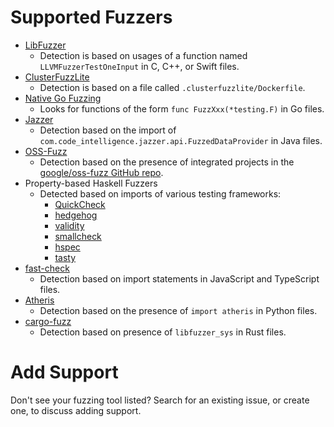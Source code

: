 # Supported Fuzzers
* [LibFuzzer](https://llvm.org/docs/LibFuzzer.html)
  * Detection is based on usages of a function named `LLVMFuzzerTestOneInput` in C, C++, or Swift files.
* [ClusterFuzzLite](https://github.com/google/clusterfuzzlite)
  * Detection is based on a file called `.clusterfuzzlite/Dockerfile`.
* [Native Go Fuzzing](https://go.dev/doc/security/fuzz/)
  * Looks for functions of the form `func FuzzXxx(*testing.F)` in Go files.
* [Jazzer](https://github.com/CodeIntelligenceTesting/jazzer)
  * Detection based on the import of `com.code_intelligence.jazzer.api.FuzzedDataProvider` in Java files.
* [OSS-Fuzz](https://github.com/google/oss-fuzz)
  * Detection based on the presence of integrated projects in the [google/oss-fuzz GitHub repo](https://github.com/google/oss-fuzz/tree/master/projects).
* Property-based Haskell Fuzzers
  * Detected based on imports of various testing frameworks:
    * [QuickCheck](https://hackage.haskell.org/package/QuickCheck)
    * [hedgehog]( https://hedgehog.qa/)
    * [validity](https://github.com/NorfairKing/validity)
    * [smallcheck](https://hackage.haskell.org/package/smallcheck)
    * [hspec](https://hspec.github.io/)
    * [tasty](https://hackage.haskell.org/package/tasty)
* [fast-check](https://github.com/dubzzz/fast-check)
  * Detection based on import statements in JavaScript and TypeScript files.
* [Atheris](https://github.com/google/atheris)
  * Detection based on the presence of `import atheris` in Python files.
* [cargo-fuzz](https://rust-fuzz.github.io/book/cargo-fuzz.html)
  * Detection based on presence of `libfuzzer_sys` in Rust files.

# Add Support

Don't see your fuzzing tool listed? 
Search for an existing issue, or create one, to discuss adding support.
